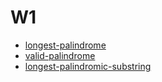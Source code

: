 # W1

- [longest-palindrome](https://www.lintcode.com/problem/longest-palindrome/description)
- [valid-palindrome](https://www.lintcode.com/problem/valid-palindrome/description)
- [longest-palindromic-substring](https://www.lintcode.com/problem/longest-palindromic-substring/description)
